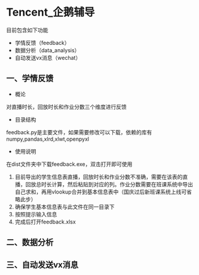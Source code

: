 # Tencent_企鹅辅导
目前包含如下功能
* 学情反馈（feedback）
* 数据分析（data_analysis）
* 自动发送vx消息（wechat）
## 一、学情反馈
* 概论

对直播时长，回放时长和作业分数三个维度进行反馈
* 目录结构

feedback.py是主要文件，如果需要修改可以下载，依赖的库有numpy,pandas,xlrd,xlwt,openpyxl
* 使用说明

在dist文件夹中下载feedback.exe，双击打开即可使用
1. 目前导出的学生信息表直播，回放时长和作业分数不准确，需要在该表的直播，回放总时长计算，然后粘贴到对应的列。作业分数需要在班课系统中导出自己求和，再用vlookup合并到基本信息表中（国庆过后新班课系统上线可省略此步）
2. 确保学生基本信息表与此文件在同一目录下
3. 按照提示输入信息
4. 完成后打开feedback.xlsx
## 二、数据分析
## 三、自动发送vx消息
